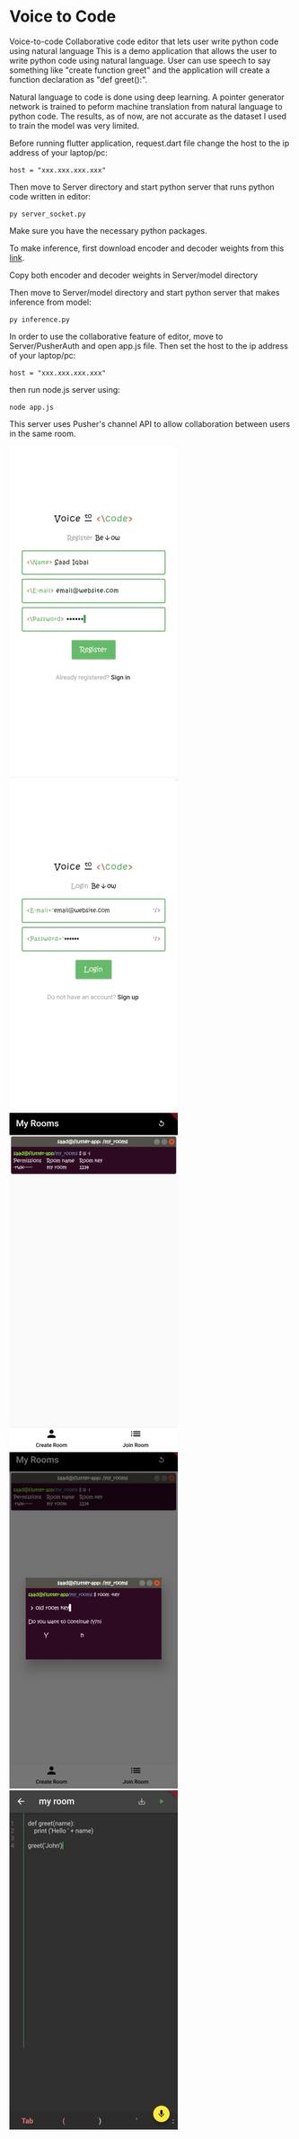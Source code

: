 # Voice to Code
 

Voice-to-code Collaborative code editor that lets user write python code using natural language This is a demo application that allows the user to write python code using natural language. 
User can use speech to say something like "create function greet" and the application will create a function declaration as "def greet():". 

Natural language to code is done using deep learning. A pointer generator network is trained to peform machine translation from natural language to python code. The results, as of now, are not accurate as the dataset I used to train the model was very limited. 

Before running flutter application, request.dart file change the host to the ip address of your laptop/pc:
```
host = "xxx.xxx.xxx.xxx"
```

Then move to Server directory and start python server that runs python code written in editor:
```
py server_socket.py 
```

Make sure you have the necessary python packages. 

To make inference, first download encoder and decoder weights from this [link](https://drive.google.com/drive/folders/1cEcA2wRek9NKbZ5h0dKjUJY7hfmkwv-z?usp=sharing).

Copy both encoder and decoder weights in Server/model directory

Then move to Server/model directory and start python server that makes inference from model: 
```
py inference.py 
```

In order to use the collaborative feature of editor, move to Server/PusherAuth and open app.js file. Then set the host to the ip address of your laptop/pc:
```
host = "xxx.xxx.xxx.xxx" 
```

then run node.js server using: 
```
node app.js 
```

This server uses Pusher's channel API to allow collaboration between users in the same room.


![](https://github.com/SaadIqbal7/Voice-to-code/blob/main/20210111_035920.jpg)
![](https://github.com/SaadIqbal7/Voice-to-code/blob/main/20210111_035937.jpg)
![](https://github.com/SaadIqbal7/Voice-to-code/blob/main/20210111_040030.jpg)
![](https://github.com/SaadIqbal7/Voice-to-code/blob/main/20210111_040053.jpg)
![](https://github.com/SaadIqbal7/Voice-to-code/blob/main/20210111_040115.jpg)

